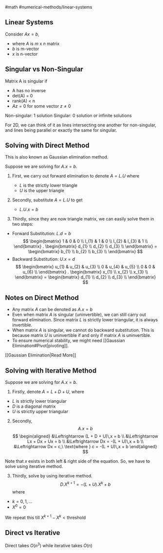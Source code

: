 #math #numerical-methods/linear-systems

## Linear Systems
Consider $Ax = b$,
- where $A$ is $m$ x $n$ matrix
- $b$ is m-vector
- $x$ is n-vector

## Singular vs Non-Singular
Matrix A is singular if
- A has no inverse
- det(A) = 0
- rank(A) < n
- $Az = 0$ for some vector $z \neq 0$ 

Non-singular: 1 solution
Singular: 0 solution or infinite solutions

For 2D, we can think of it as lines intersecting one another for non-singular, and lines being parallel or exactly the same for singular.

## Solving with Direct Method
This is also known as Gaussian elimination method.

Suppose we are solving for $A.x = b$.

1. First, we carry out forward elimination to denote $A = L.U$ where
   - $L$ is the strictly lower triangle
   - $U$ is the upper triangle

1. Secondly, substitute $A=L.U$ to get
   - $L.U.x = b$

2. Thirdly, since they are now triangle matrix, we can easily solve them in two steps:
- Forward Substitution: $L.d = b$
$$
\begin{bmatrix}
1 & 0 & 0 \\
l_{1} & 1 & 0 \\
l_{2} & l_{3} & 1 \\
\end{bmatrix}
.
\begin{bmatrix}
d_{1} \\
d_{2} \\
d_{3} \\
\end{bmatrix}
=
\begin{bmatrix}
b_{1} \\
b_{2} \\
b_{3} \\
\end{bmatrix}
$$
- Backward Substitution: $U.x = d$
$$
\begin{bmatrix}
u_{1} & u_{2} & u_{3} \\
0 & u_{4} & u_{5} \\
0 & 0 & u_{6} \\
\end{bmatrix}
.
\begin{bmatrix}
x_{1} \\
x_{2} \\
x_{3} \\
\end{bmatrix}
=
\begin{bmatrix}
d_{1} \\
d_{2} \\
d_{3} \\
\end{bmatrix}
$$

## Notes on Direct Method
- Any matrix $A$ can be denoted as $A.x = b$
- Even when matrix $A$ is singular (uninvertible), we can still carry out forward elimination.
  Since matrix $L$ is strictly lower triangular, it is always invertible.
- When matrix $A$ is singular, we cannot do backward substitution. 
  This is because matrix $U$ is uninvertible if and only if matrix $A$ is uninvertible.
- To ensure numerical stability, we might need [[Gaussian Elimination#Pivot|pivoting]].

[[Gaussian Elimination|Read More]]

## Solving with Iterative Method
Suppose we are solving for $A.x = b$.

1. Firstly, denote $A = L + D + U$,
where
- $L$ is strictly lower triangular
- $D$ is a diagonal matrix
- $U$ is strictly upper triangular

2. Secondly,
$$
A.x = b
$$
$$
\begin{aligned}
&\Leftrightarrow (L + D + U)\,x = b \\
&\Leftrightarrow Lx + Dx + Ux = b \\
&\Leftrightarrow Dx = -(L + U)\,x + b \\
&\Leftrightarrow Dx = c,\ \text{where } c = -(L + U)\,x + b
\end{aligned}
$$

Note that $x$ exists in both left & right side of the equation.
So, we have to solve using iterative method.

3. Thirdly, solve by using iterative method.
$$
D.X^{k+1} = -(L+U).X^k + b
$$
where 
- $k= 0, 1, \dots$ 
- $X^0=0$

We repeat this till $X^{k+1}-X^k < \text{threshold}$ 

## Direct vs Iterative
Direct takes $O(n^3)$ while iterative takes $O(n)$
